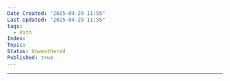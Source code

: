 ```yaml
---
Date Created: "2025-04-29 11:55"
Last Updated: "2025-04-29 11:55"
tags:
  - Path
Index: 
Topic: 
Status: Unweathered
Published: true
---
```

---

